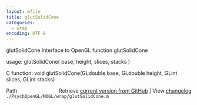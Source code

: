 ```yaml
---
layout: mfile
title: glutSolidCone
categories:
  - wrap
encoding: UTF-8
---
```


glutSolidCone  Interface to OpenGL function glutSolidCone

usage:  glutSolidCone( base, height, slices, stacks )

C function:  void glutSolidCone(GLdouble base, GLdouble height, GLint slices, GLint stacks)


<div class="code_header" style="text-align:right;">
  <span style="float:left;">Path&nbsp;&nbsp;</span> <span class="counter">Retrieve <a href=
  "https://raw.github.com/Psychtoolbox-3/Psychtoolbox-3/beta/./PsychOpenGL/MOGL/wrap/glutSolidCone.m">current version from GitHub</a> | View <a href=
  "https://github.com/Psychtoolbox-3/Psychtoolbox-3/commits/beta/./PsychOpenGL/MOGL/wrap/glutSolidCone.m">changelog</a></span>
</div>
<div class="code">
  <code>./PsychOpenGL/MOGL/wrap/glutSolidCone.m</code>
</div>
